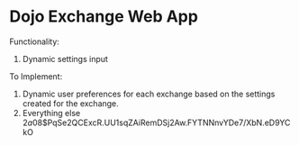 # Dojo Exchange Web App

Functionality:
1. Dynamic settings input

To Implement:
1. Dynamic user preferences for each exchange based on the settings created for the exchange.
2. Everything else
$2a$08$PqSe2QCExcR.UU1sqZAiRemDSj2Aw.FYTNNnvYDe7/XbN.eD9YCkO
